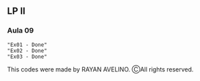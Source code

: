 ## LP II ##

### Aula 09 ###

```
"Ex01 - Done"
"Ex02 - Done"
"Ex03 - Done"
```

This codes were made by RAYAN AVELINO. ⒸAll rights reserved.
